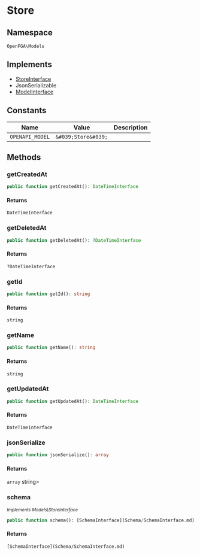 # Store


## Namespace
`OpenFGA\Models`

## Implements
* [StoreInterface](Models/StoreInterface.md)
* JsonSerializable
* [ModelInterface](Models/ModelInterface.md)

## Constants
| Name | Value | Description |
|------|-------|-------------|
| `OPENAPI_MODEL` | `&#039;Store&#039;` |  |


## Methods
### getCreatedAt


```php
public function getCreatedAt(): DateTimeInterface
```



#### Returns
`DateTimeInterface`

### getDeletedAt


```php
public function getDeletedAt(): ?DateTimeInterface
```



#### Returns
`?DateTimeInterface`

### getId


```php
public function getId(): string
```



#### Returns
`string`

### getName


```php
public function getName(): string
```



#### Returns
`string`

### getUpdatedAt


```php
public function getUpdatedAt(): DateTimeInterface
```



#### Returns
`DateTimeInterface`

### jsonSerialize


```php
public function jsonSerialize(): array
```



#### Returns
`array`
 string&gt;

### schema

*<small>Implements Models\StoreInterface</small>*  

```php
public function schema(): [SchemaInterface](Schema/SchemaInterface.md)
```



#### Returns
`[SchemaInterface](Schema/SchemaInterface.md)`

